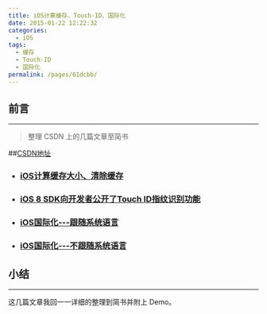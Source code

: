 ```yaml
---
title: iOS计算缓存、Touch-ID、国际化
date: 2015-01-22 12:22:32
categories: 
  - iOS
tags: 
  - 缓存
  - Touch-ID
  - 国际化
permalink: /pages/61dcbb/
---
```


## 前言
***
> 整理 CSDN 上的几篇文章至简书 

##[CSDN地址](http://blog.csdn.net/zhangbao_csdn)

- ### [ iOS计算缓存大小、清除缓存](http://blog.csdn.net/zhangbao_csdn/article/details/48444737)
- ### [ iOS 8 SDK向开发者公开了Touch ID指纹识别功能](http://blog.csdn.net/zhangbao_csdn/article/details/48518679)
- ### [iOS国际化---跟随系统语言](http://blog.csdn.net/zhangbao_csdn/article/details/48531089)
- ### [iOS国际化---不跟随系统语言](http://blog.csdn.net/zhangbao_csdn/article/details/50696867)

## 小结
***
这几篇文章我回一一详细的整理到简书并附上 Demo。
